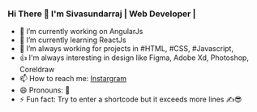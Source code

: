### Hi There 👋 I'm Sivasundarraj | Web Developer | 

- 🔭 I’m currently working on AngularJs
- 🌱 I’m currently learning ReactJs  
- 🤔 I’m always working for projects in #HTML, #CSS, #Javascript, 
- 👍 I'm always interesting in design like Figma, Adobe Xd, Photoshop, Coreldraw
- 📫 How to reach me: <a href="https://www.instagram.com/codingwithssr">Instargram</a>
- 😄 Pronouns: 🧑
- ⚡ Fun fact: Try to enter a shortcode but it exceeds more lines ✍😎

